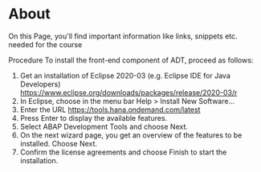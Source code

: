 # About

On this Page, you'll find important information like links, snippets etc. needed for the course

Procedure
To install the front-end component of ADT, proceed as follows:
1. Get an installation of Eclipse 2020-03 (e.g. Eclipse IDE for Java Developers)
<https://www.eclipse.org/downloads/packages/release/2020-03/r>
2. In Eclipse, choose in the menu bar Help > Install New Software...
3. Enter the URL <https://tools.hana.ondemand.com/latest>
4. Press Enter to display the available features.
5. Select ABAP Development Tools and choose Next.
6. On the next wizard page, you get an overview of the features to be installed. Choose Next.
7. Confirm the license agreements and choose Finish to start the installation.
